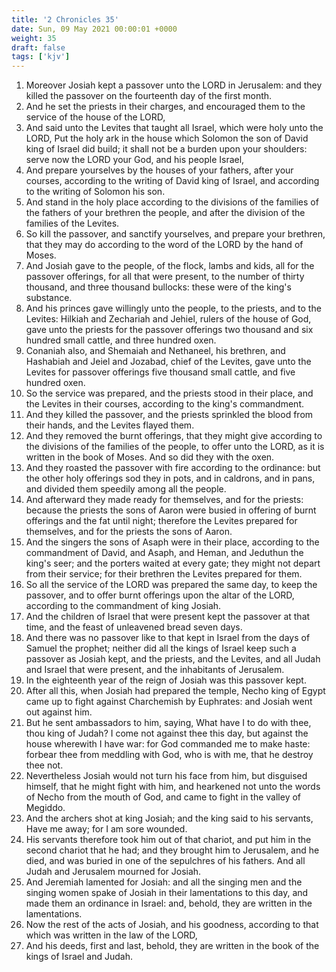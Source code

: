 ```yaml
---
title: '2 Chronicles 35'
date: Sun, 09 May 2021 00:00:01 +0000
weight: 35
draft: false
tags: ['kjv'] 
---
```


1. Moreover Josiah kept a passover unto the LORD in Jerusalem: and they killed the passover on the fourteenth day of the first month.
2. And he set the priests in their charges, and encouraged them to the service of the house of the LORD,
3. And said unto the Levites that taught all Israel, which were holy unto the LORD, Put the holy ark in the house which Solomon the son of David king of Israel did build; it shall not be a burden upon your shoulders: serve now the LORD your God, and his people Israel,
4. And prepare yourselves by the houses of your fathers, after your courses, according to the writing of David king of Israel, and according to the writing of Solomon his son.
5. And stand in the holy place according to the divisions of the families of the fathers of your brethren the people, and after the division of the families of the Levites.
6. So kill the passover, and sanctify yourselves, and prepare your brethren, that they may do according to the word of the LORD by the hand of Moses.
7. And Josiah gave to the people, of the flock, lambs and kids, all for the passover offerings, for all that were present, to the number of thirty thousand, and three thousand bullocks: these were of the king's substance.
8. And his princes gave willingly unto the people, to the priests, and to the Levites: Hilkiah and Zechariah and Jehiel, rulers of the house of God, gave unto the priests for the passover offerings two thousand and six hundred small cattle, and three hundred oxen.
9. Conaniah also, and Shemaiah and Nethaneel, his brethren, and Hashabiah and Jeiel and Jozabad, chief of the Levites, gave unto the Levites for passover offerings five thousand small cattle, and five hundred oxen.
10. So the service was prepared, and the priests stood in their place, and the Levites in their courses, according to the king's commandment.
11. And they killed the passover, and the priests sprinkled the blood from their hands, and the Levites flayed them.
12. And they removed the burnt offerings, that they might give according to the divisions of the families of the people, to offer unto the LORD, as it is written in the book of Moses. And so did they with the oxen.
13. And they roasted the passover with fire according to the ordinance: but the other holy offerings sod they in pots, and in caldrons, and in pans, and divided them speedily among all the people.
14. And afterward they made ready for themselves, and for the priests: because the priests the sons of Aaron were busied in offering of burnt offerings and the fat until night; therefore the Levites prepared for themselves, and for the priests the sons of Aaron.
15. And the singers the sons of Asaph were in their place, according to the commandment of David, and Asaph, and Heman, and Jeduthun the king's seer; and the porters waited at every gate; they might not depart from their service; for their brethren the Levites prepared for them.
16. So all the service of the LORD was prepared the same day, to keep the passover, and to offer burnt offerings upon the altar of the LORD, according to the commandment of king Josiah.
17. And the children of Israel that were present kept the passover at that time, and the feast of unleavened bread seven days.
18. And there was no passover like to that kept in Israel from the days of Samuel the prophet; neither did all the kings of Israel keep such a passover as Josiah kept, and the priests, and the Levites, and all Judah and Israel that were present, and the inhabitants of Jerusalem.
19. In the eighteenth year of the reign of Josiah was this passover kept.
20. After all this, when Josiah had prepared the temple, Necho king of Egypt came up to fight against Charchemish by Euphrates: and Josiah went out against him.
21. But he sent ambassadors to him, saying, What have I to do with thee, thou king of Judah? I come not against thee this day, but against the house wherewith I have war: for God commanded me to make haste: forbear thee from meddling with God, who is with me, that he destroy thee not.
22. Nevertheless Josiah would not turn his face from him, but disguised himself, that he might fight with him, and hearkened not unto the words of Necho from the mouth of God, and came to fight in the valley of Megiddo.
23. And the archers shot at king Josiah; and the king said to his servants, Have me away; for I am sore wounded.
24. His servants therefore took him out of that chariot, and put him in the second chariot that he had; and they brought him to Jerusalem, and he died, and was buried in one of the sepulchres of his fathers. And all Judah and Jerusalem mourned for Josiah.
25. And Jeremiah lamented for Josiah: and all the singing men and the singing women spake of Josiah in their lamentations to this day, and made them an ordinance in Israel: and, behold, they are written in the lamentations.
26. Now the rest of the acts of Josiah, and his goodness, according to that which was written in the law of the LORD,
27. And his deeds, first and last, behold, they are written in the book of the kings of Israel and Judah.
